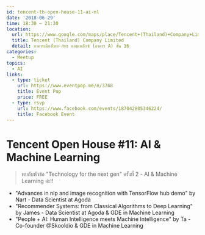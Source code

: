 ```yaml
---
id: tencent-th-open-house-11-ai-ml
date: '2018-06-29'
time: 18:30 ~ 21:30
location:
  url: https://www.google.com/maps/place/Tencent+(Thailand)+Company+Limited/@13.7871852,100.5723683,17z/data=!3m1!4b1!4m5!3m4!1s0x30e29dd2d7bef373:0xda2e847cc72274b4!8m2!3d13.7871852!4d100.574557
  title: Tencent (Thailand) Company Limited
  detail: อาคารเมืองไทย-ภัทร คอมเพล็กซ์ (อาคาร A) ชั้น 16
categories:
  - Meetup
topics:
  - AI
links:
  - type: ticket
    url: https://www.eventpop.me/e/3768
    title: Event Pop
    price: FREE
  - type: rsvp
    url: https://www.facebook.com/events/187042805346224/
    title: Facebook Event
---
```


# Tencent Open House #11: AI & Machine Learning

> พบกับหัวข้อ "Technology for the next gen" ครั้งที่ 2 - AI & Machine Learning ค่ะ!!

* "Advances in nlp and image recognition with TensorFlow hub demo" by Nart - Data Scientist at Agoda
* "Recommender Systems: from Classical Algorithms to Deep Learning" by James - Data Scientist at Agoda & GDE in Machine Learning
* "People + AI: Human Intelligence meets Machine Intelligence" by Ta - Co-founder @Skooldio & GDE in Machine Learning
